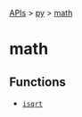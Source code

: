[APIs](../../index.md) > [py](../index.md) > [math]()

# math

## Functions

- [`isqrt`](./isqrt.md)
